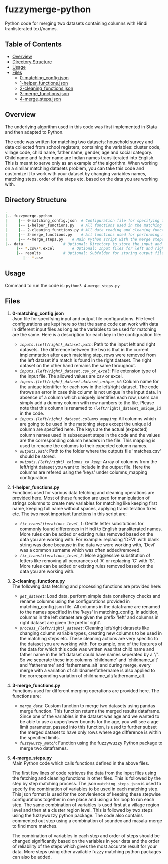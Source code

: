 # fuzzymerge-python
Python code for merging two datasets containing columns with Hindi tranlisterated text/names. 

## Table of Contents

* [Overview](#overview)
* [Directory Structure](#directory)
* [Usage](#usage)
* [Files](#fileslist)
  * [0-matching_config.json](#matching_config)
  * [1-helper_functions.json](#helper_functions)
  * [2-cleaning_functions.json](#cleaning_functions)
  * [3-merge_functions.json](#merge_functions)
  * [4-merge_steps.json](#merge_steps)

<a name="overview"></a>
## Overview

The underlying algorithm used in this code was first implemented in Stata and then adapted to Python. 

The code was written for matching two datasets: household survey and data collected from school registers; containing the variables: cluster code, village code, child name, father name, gender, age and social category. Child name and father name are Indian names transliterated into English. 
This is meant to serve only as an example of the algorithm. When working on a similar matching datasets problem, you can take this code and customize it to work with your dataset by changing variables names, matching steps, order of the steps etc. based on the data you are working with.
<br>

<a name="directory"></a>
## Directory Structure
```bash
.
|-- fuzzymerge-python
|     |-- 0-matching_config.json  # Configuration file for specifying the input file paths, column name mapping etc.
|     |-- 1-helper_functions.py   # All functions used in the matching and cleaning steps like string manipulation functions, transliteration fixes etc. 
|     |-- 2-cleaning_functions.py # All data reading and cleaning functions
|     |-- 3-merge_functions.py    # All functions used for performing merge operations 
|     |-- 4-merge_steps.py 	  # Main Python script with the merge steps which calls functions from other files 
|-- data 	              # Optional: Directory to store the input and output files
     |-- *.csv/*.excel        # Optional: Input files for left and right datasets
     |-- results 	      # Optional: Subfolder for storing output file containg the match results
	    |-- *.csv 
```

<a name="usage"></a>
## Usage
Command to run the code is: `python3 4-merge_steps.py`
<br>

<a name="fileslist"></a>
## Files
1. <a name="matching_config"></a><b>0-matching_config.json</b><br>
    Json file for specifying input and output file configurations. File level configurations are kept here so that the same code can work with data in different input files as long as the variables to be used for matching are the same. Here is a description for each key in the configuration file:
    * <i>`inputs.(left/right)_dataset.path`</i>: Path to the input left and right datasets. The difference between the two is that in the current implemntation after each matching step, rows were removed from the left dataset if a match is found in the right dataset. The right dataset on the other hand remains the same throughout.
    * <i>`inputs.(left/right)_dataset.csv_or_excel`</i>: File extension type of the input file. The allowed values are csv or excel. 
    * <i>`inputs.(left/right)_dataset.dataset_unique_id`</i>: Column name for the unique identifier for each row in the left/right dataset. The code throws an error in case this column is not unique in the input data. In absence of a column which uniquely identifies each row, users can simply add a dummy column with row numbers to the file. Please note that this column is renamed to `(left/right)_dataset_unique_id` in the code.
    * <i>`inputs.(left/right)_dataset.columns_mapping`</i>: All columns which are going to be used in the matching steps except the unique id column are specified here. The keys are the actual (expected) column names used in subsequent steps in the code and the values are the corresponding column headers in the file. This mapping is used to rename the columns to their expected column names. 
    * <i>`outputs.path`</i>: Path to the folder where the outputs file 'matches.csv' should be stored.
    * <i>`outputs.(left/right)_columns_to_keep`</i>: Array of columns from the left/right dataset you want to include in the output file. Here the columns are refered using the 'keys' under columns_mapping configuration.


2. <a name="helper_functions"></a><b>1-helper_functions.py</b><br>
    Functions used for various data fetching and cleaning operations are provided here. Most of these function are used for manipulation of strings columns to create new variables for matching like keeping first name, keeping full name without spaces, applying transliteration fixes etc. The two most important functions in this script are:
    * <i>`fix_transliterations_level_1`</i>: Gentle letter subsitutions for commonly found differences in Hindi to English transliterated names. More rules can be added or existing rules removed based on the data you are working with. For example: replacing 'DEVI' with blank string was done because in the data we were working with, 'Devi' was a common surname which was often added/removed.
    * <i>`fix_transliterations_level_2`</i>: More aggressive substitution of letters like removing all occurances of 'A' or replacing 'C' with 'S'. More rules can be added or existing rules removed based on the data you are working with.


3. <a name="cleaning_functions"></a><b>2-cleaning_functions.py</b><br>
    The following data fetching and processing functions are provided here:
    * <i>`get_dataset`</i>: Load data, perform simple data consitency checks and rename columns using the configurations provided in matching_config.json file. All columns in the dataframe are renamed to the names specified in the 'keys' in matching_config. In addition, columns in the left dataset are given the prefix 'left' and columns in right dataset are given the prefix 'right'.
    * <i>`process_(left/right)_dataset`</i>: Cleaning left/right datasets like changing column variable types, creating new columns to be used in the matching steps etc. These cleaning actions are very specific to the dataset you are working with. For example, one of the features of the data for which this code was written was that child name and father name in the left dataset could have names seperated by a '/'. So we seperate these into columns 'childname' and 'childname_alt' and 'fathername' and 'fathername_alt' and during merge, every merge with a variation of childname/fathername is also applied to the corresponding variation of childname_alt/fathername_alt.


4. <a name="merge_functions"></a><b>3-merge_functions.py</b><br>
    Functions used for different merging operations are provided here. The functions are:
    * <i>`merge_data`</i>: Custom function to merge two datasets using pandas merge function. This function returns the merged results dataframe. Since one of the variables in the dataset was age and we wanted to be able to use a upper/lower bounds for the age, you will see a age limit parameter, passed into this function, is used to further subset the merged dataset to have only rows where age difference is within the specified limits.
    * <i>`fuzzywuzzy_match`</i>: Function using the fuzzywuzzy Python package to merge two dataframes.


5. <a name="merge_steps"></a><b>4-merge_steps.py</b><br>
    Main Python code which calls functions defined in the above files. 

    The first few lines of code retrieves the data from the input files using the fetching and cleaning functions in other files. This is followed by the step by step matching process. The json `matching_steps_json` is used to specify the combination of variables to be used in each matching step. This json format is used for the convienience of keeping these stepwise configurations together in one place and using a for loop to run each step. The same combination of variables is used first at a village region level and then at a cluster region level. This is followed by two steps using the fuzzywuzzy python package. The code also contains commented out step using a combination of soundex and masala-merge to find more matches.

    The combination of variables in each step and order of steps should be changed significantly based on the variables in your data and the order of reliability of the steps which gives the most accurate result for your data. More steps using other available fuzzy matching python packages can also be added.

